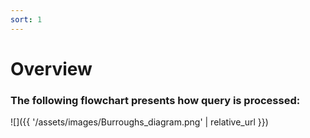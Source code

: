 ```yaml
---
sort: 1
---
```


# Overview

### The following flowchart presents how query is processed: 

![]({{ '/assets/images/Burroughs_diagram.png' | relative_url }})
